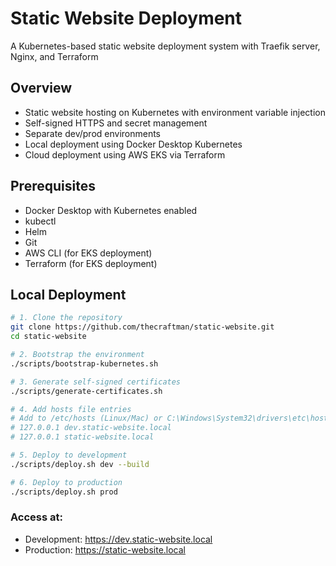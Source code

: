 # Static Website Deployment

A Kubernetes-based static website deployment system with Traefik server, Nginx, and Terraform

## Overview


- Static website hosting on Kubernetes with environment variable injection
- Self-signed HTTPS and secret management
- Separate dev/prod environments
- Local deployment using Docker Desktop Kubernetes
- Cloud deployment using AWS EKS via Terraform

## Prerequisites

- Docker Desktop with Kubernetes enabled
- kubectl
- Helm
- Git
- AWS CLI (for EKS deployment)
- Terraform (for EKS deployment)


## Local Deployment

```bash
# 1. Clone the repository
git clone https://github.com/thecraftman/static-website.git
cd static-website

# 2. Bootstrap the environment
./scripts/bootstrap-kubernetes.sh

# 3. Generate self-signed certificates
./scripts/generate-certificates.sh

# 4. Add hosts file entries
# Add to /etc/hosts (Linux/Mac) or C:\Windows\System32\drivers\etc\hosts (Windows):
# 127.0.0.1 dev.static-website.local
# 127.0.0.1 static-website.local

# 5. Deploy to development
./scripts/deploy.sh dev --build

# 6. Deploy to production
./scripts/deploy.sh prod
```

### Access at:

- Development: https://dev.static-website.local
- Production: https://static-website.local